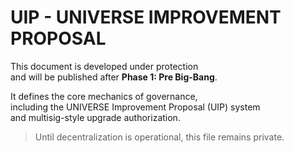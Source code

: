 # UIP - UNIVERSE IMPROVEMENT PROPOSAL

This document is developed under protection  
and will be published after **Phase 1: Pre Big-Bang**.

It defines the core mechanics of governance,  
including the UNIVERSE Improvement Proposal (UIP) system  
and multisig-style upgrade authorization.

> Until decentralization is operational, this file remains private.
